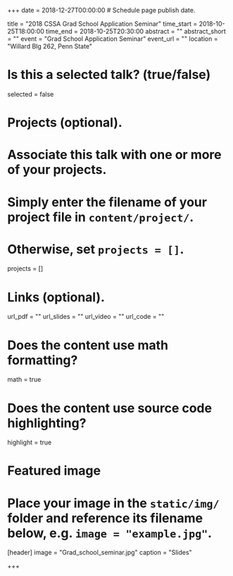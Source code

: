 
+++
date = 2018-12-27T00:00:00  # Schedule page publish date.

title = "2018 CSSA Grad School Application Seminar"
time_start = 2018-10-25T18:00:00
time_end = 2018-10-25T20:30:00
abstract = ""
abstract_short = ""
event = "Grad School Application Seminar"
event_url = ""
location = "Willard Blg 262, Penn State"

# Is this a selected talk? (true/false)
selected = false

# Projects (optional).
#   Associate this talk with one or more of your projects.
#   Simply enter the filename of your project file in `content/project/`.
#   Otherwise, set `projects = []`.
projects = []

# Links (optional).
url_pdf = ""
url_slides = ""
url_video = ""
url_code = ""

# Does the content use math formatting?
math = true

# Does the content use source code highlighting?
highlight = true

# Featured image
# Place your image in the `static/img/` folder and reference its filename below, e.g. `image = "example.jpg"`.
[header]
image = "Grad_school_seminar.jpg"
caption = "Slides"

+++


